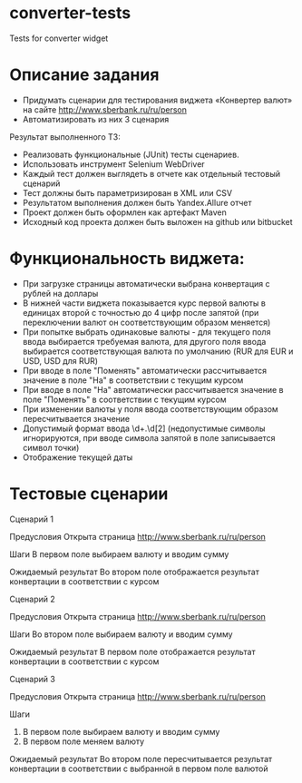 # converter-tests
Tests for converter widget

# Описание задания
- Придумать сценарии для тестирования виджета «Конвертер валют» на сайте http://www.sberbank.ru/ru/person
- Автоматизировать из них 3 сценария

Результат выполненного ТЗ:
- Реализовать функциональные (JUnit) тесты сценариев.
- Использовать инструмент Selenium WebDriver
- Каждый тест должен выглядеть в отчете как отдельный тестовый сценарий
- Тест должны быть параметризирован в XML или CSV
- Результатом выполнения должен быть Yandex.Allure отчет
- Проект должен быть оформлен как артефакт Maven
- Исходный код проекта должен быть выложен на github или bitbucket


# Функциональность виджета:
- При загрузке страницы автоматически выбрана конвертация с рублей на доллары
- В нижней части виджета показывается курс первой валюты в единицах второй с точностью до 4 цифр после запятой (при переключении валют он соответствующим образом меняется)
- При попытке выбрать одинаковые валюты - для текущего поля ввода выбирается требуемая валюта, для другого поля ввода выбирается соответствующая валюта по умолчанию (RUR для EUR и USD, USD для RUR)
- При вводе в поле "Поменять" автоматически рассчитывается значение в поле "На" в соответствии с текущим курсом
- При вводе в поле "На" автоматически рассчитывается значение в поле "Поменять" в соответствии с текущим курсом
- При изменении валюты у поля ввода соответствующим образом пересчитывается значение
- Допустимый формат ввода \d+.\d[2] (недопустимые символы игнорируются, при вводе символа запятой в поле записывается символ точки)
- Отображение текущей даты

# Тестовые сценарии
Сценарий 1

Предусловия
Открыта страница http://www.sberbank.ru/ru/person

Шаги
В первом поле выбираем валюту и вводим сумму

Ожидаемый результат
Во втором поле отображается результат конвертации в соответствии с курсом

Сценарий 2

Предусловия
Открыта страница http://www.sberbank.ru/ru/person

Шаги
Во втором поле выбираем валюту и вводим сумму

Ожидаемый результат
В первом поле отображается результат конвертации в соответствии с курсом

Сценарий 3

Предусловия
Открыта страница http://www.sberbank.ru/ru/person

Шаги
1. В первом поле выбираем валюту и вводим сумму
2. В первом поле меняем валюту

Ожидаемый результат
Во втором поле пересчитывается результат конвертации в соответствии с выбранной в первом поле валютой
